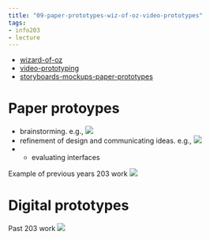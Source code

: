 ```yaml
---
title: "09-paper-prototypes-wiz-of-oz-video-prototypes"
tags: 
- info203 
- lecture
---
```


- [wizard-of-oz](notes/wizard-of-oz.md)
- [video-prototyping](notes/video-prototyping.md)
- [storyboards-mockups-paper-prototypes](notes/storyboards-mockups-paper-prototypes.md)

# Paper protoypes

- brainstorming. e.g., ![](https://i.imgur.com/IKIEHon.png)
- refinement of design and communicating ideas. e.g., ![](https://i.imgur.com/A7paq38.png)
- -   evaluating interfaces

Example of previous years 203 work
![](https://i.imgur.com/NvgJA8n.png)

# Digital prototypes

Past 203 work
![](https://i.imgur.com/d4b22ZM.png)

